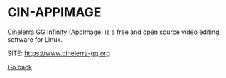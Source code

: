 # CIN-APPIMAGE
 
 Cinelerra GG Infinity (AppImage) is a free and open source 
 video editing software for Linux.
 
 SITE: https://www.cinelerra-gg.org

 [Go back](https://portable-linux-apps.github.io/apps.html)
